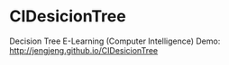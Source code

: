 # CIDesicionTree
Decision Tree E-Learning (Computer Intelligence)
Demo: http://jengjeng.github.io/CIDesicionTree
